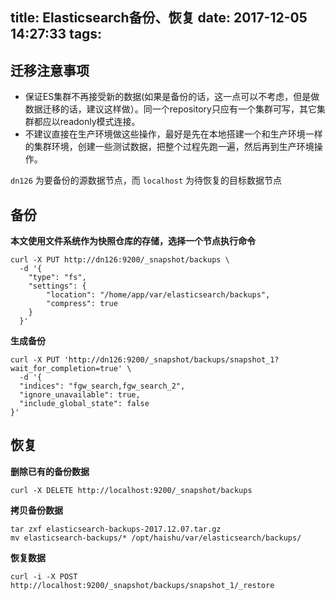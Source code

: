 title: Elasticsearch备份、恢复
date: 2017-12-05 14:27:33
tags:
---

## 迁移注意事项

- 保证ES集群不再接受新的数据(如果是备份的话，这一点可以不考虑，但是做数据迁移的话，建议这样做）。同一个repository只应有一个集群可写，其它集群都应以readonly模式连接。
- 不建议直接在生产环境做这些操作，最好是先在本地搭建一个和生产环境一样的集群环境，创建一些测试数据，把整个过程先跑一遍，然后再到生产环境操作。

`dn126` 为要备份的源数据节点，而 `localhost` 为待恢复的目标数据节点

## 备份

**本文使用文件系统作为快照仓库的存储，选择一个节点执行命令**

```
curl -X PUT http://dn126:9200/_snapshot/backups \
  -d '{
	"type": "fs",
	"settings": {
		"location": "/home/app/var/elasticsearch/backups",
		"compress": true
	}
  }'
```

**生成备份**

```
curl -X PUT 'http://dn126:9200/_snapshot/backups/snapshot_1?wait_for_completion=true' \
  -d '{
  "indices": "fgw_search,fgw_search_2",
  "ignore_unavailable": true,
  "include_global_state": false
}'
```

## 恢复

**删除已有的备份数据**

```
curl -X DELETE http://localhost:9200/_snapshot/backups
```

**拷贝备份数据**

```
tar zxf elasticsearch-backups-2017.12.07.tar.gz
mv elasticsearch-backups/* /opt/haishu/var/elasticsearch/backups/
```

**恢复数据**

```
curl -i -X POST http://localhost:9200/_snapshot/backups/snapshot_1/_restore
```

